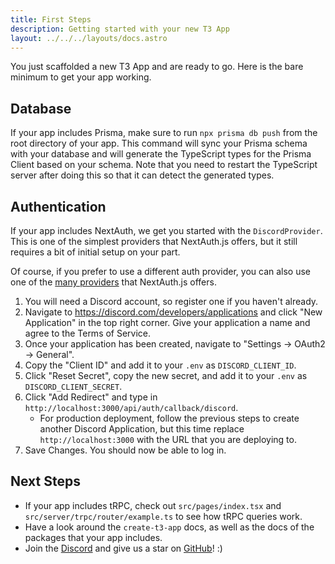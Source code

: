 ```yaml
---
title: First Steps
description: Getting started with your new T3 App
layout: ../../../layouts/docs.astro
---
```


You just scaffolded a new T3 App and are ready to go. Here is the bare minimum to get your app working.

## Database

If your app includes Prisma, make sure to run `npx prisma db push` from the root directory of your app. This command will sync your Prisma schema with your database and will generate the TypeScript types for the Prisma Client based on your schema. Note that you need to restart the TypeScript server after doing this so that it can detect the generated types.

## Authentication

If your app includes NextAuth, we get you started with the `DiscordProvider`. This is one of the simplest providers that NextAuth.js offers, but it still requires a bit of initial setup on your part.

Of course, if you prefer to use a different auth provider, you can also use one of the [many providers](https://next-auth.js.org/providers/) that NextAuth.js offers.

1. You will need a Discord account, so register one if you haven't already.
2. Navigate to https://discord.com/developers/applications and click "New Application" in the top right corner. Give your application a name and agree to the Terms of Service.
3. Once your application has been created, navigate to "Settings → OAuth2 → General".
4. Copy the "Client ID" and add it to your `.env` as `DISCORD_CLIENT_ID`.
5. Click "Reset Secret", copy the new secret, and add it to your `.env` as `DISCORD_CLIENT_SECRET`.
6. Click "Add Redirect" and type in `http://localhost:3000/api/auth/callback/discord`.
    * For production deployment, follow the previous steps to create another Discord Application, but this time replace `http://localhost:3000` with the URL that you are deploying to.
7. Save Changes. You should now be able to log in.

## Next Steps

- If your app includes tRPC, check out `src/pages/index.tsx` and `src/server/trpc/router/example.ts` to see how tRPC queries work.
- Have a look around the `create-t3-app` docs, as well as the docs of the packages that your app includes.
- Join the [Discord](https://t3.gg/discord) and give us a star on [GitHub](https://github.com/t3-oss/create-t3-app)! :)
